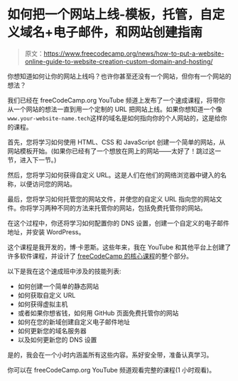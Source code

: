 # 如何把一个网站上线-模板，托管，自定义域名+电子邮件，和网站创建指南

> 原文：<https://www.freecodecamp.org/news/how-to-put-a-website-online-guide-to-website-creation-custom-domain-and-hosting/>

你想知道如何让你的网站上线吗？也许你甚至还没有一个网站，但你有一个网站的想法？

我们已经在 freeCodeCamp.org YouTube 频道上发布了一个速成课程，将带你从一个网站的想法一直到用一个定制的 URL 把网站上线。如果你想知道一个像`www.your-website-name.tech`这样的域名是如何指向你的个人网站的，这是给你的课程。

首先，您将学习如何使用 HTML、CSS 和 JavaScript 创建一个简单的网站，从网站模板开始。(如果你已经有了一个想放在网上的网站——太好了！跳过这一节，进入下一节。)

然后，您将学习如何获得自定义 URL。这是人们在他们的网络浏览器中键入的名称，以便访问您的网站。

最后，您将学习如何托管您的网站文件，并使您的自定义 URL 指向您的网站文件。你将学习两种不同的方法来托管你的网站，包括免费托管你的网站。

在这个过程中，你还将学习如何配置你的 DNS 设置，创建一个自定义的电子邮件地址，并安装 WordPress。

这个课程是我开发的，博·卡恩斯。这些年来，我在 YouTube 和其他平台上创建了许多软件课程，并设计了 [freeCodeCamp 的核心课程](https://www.freecodecamp.org/learn)的整个部分。

以下是我在这个速成班中涉及的技能列表:

*   如何创建一个简单的静态网站
*   如何获取自定义 URL
*   如何获得虚拟主机
*   或者如果你想省钱，如何用 GitHub 页面免费托管你的网站
*   如何在您的新域创建自定义电子邮件地址
*   如何更新您的域名服务器
*   以及如何更新您的 DNS 设置

是的，我会在一个小时内涵盖所有这些内容。系好安全带，准备认真学习。

你可以在 freeCodeCamp.org YouTube 频道观看完整的课程(1 小时观看)。